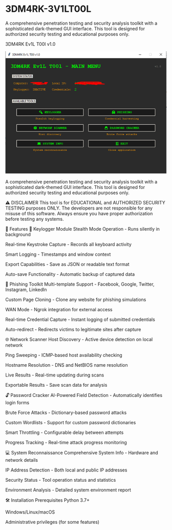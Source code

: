 # 3DM4RK-3V1LT00L
A comprehensive penetration testing and security analysis toolkit with a sophisticated dark-themed GUI interface. This tool is designed for authorized security testing and educational purposes only.

3DM4RK Ev1L T00l v1.0

![3DM4RK+Ev1L+T00l Screenshot](ss.png) 

A comprehensive penetration testing and security analysis toolkit with a sophisticated dark-themed GUI interface. This tool is designed for authorized security testing and educational purposes only.

⚠️ DISCLAIMER
This tool is for EDUCATIONAL and AUTHORIZED SECURITY TESTING purposes ONLY. The developers are not responsible for any misuse of this software. Always ensure you have proper authorization before testing any systems.

🚀 Features
🔑 Keylogger Module
Stealth Mode Operation - Runs silently in background

Real-time Keystroke Capture - Records all keyboard activity

Smart Logging - Timestamps and window context

Export Capabilities - Save as JSON or readable text format

Auto-save Functionality - Automatic backup of captured data

🎣 Phishing Toolkit
Multi-template Support - Facebook, Google, Twitter, Instagram, LinkedIn

Custom Page Cloning - Clone any website for phishing simulations

WAN Mode - Ngrok integration for external access

Real-time Credential Capture - Instant logging of submitted credentials

Auto-redirect - Redirects victims to legitimate sites after capture

🌐 Network Scanner
Host Discovery - Active device detection on local network

Ping Sweeping - ICMP-based host availability checking

Hostname Resolution - DNS and NetBIOS name resolution

Live Results - Real-time updating during scans

Exportable Results - Save scan data for analysis

🔓 Password Cracker
AI-Powered Field Detection - Automatically identifies login forms

Brute Force Attacks - Dictionary-based password attacks

Custom Wordlists - Support for custom password dictionaries

Smart Throttling - Configurable delay between attempts

Progress Tracking - Real-time attack progress monitoring

💻 System Reconnaissance
Comprehensive System Info - Hardware and network details

IP Address Detection - Both local and public IP addresses

Security Status - Tool operation status and statistics

Environment Analysis - Detailed system environment report

🛠️ Installation
Prerequisites
Python 3.7+

Windows/Linux/macOS

Administrative privileges (for some features)
